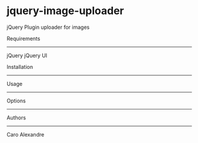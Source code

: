 jquery-image-uploader
=====================

jQuery Plugin uploader for images

Requirements
____________

  jQuery
  jQuery UI
  
Installation
____________

Usage
_____

Options
_______


Authors
_______

Caro Alexandre
